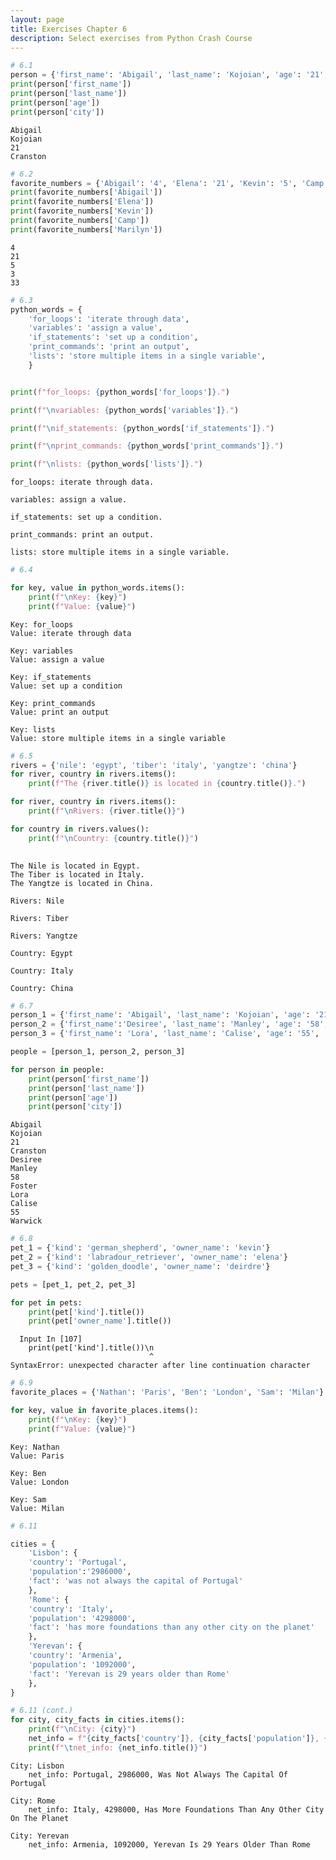 ```yaml
---
layout: page
title: Exercises Chapter 6
description: Select exercises from Python Crash Course
---
```


```python
# 6.1
person = {'first_name': 'Abigail', 'last_name': 'Kojoian', 'age': '21', 'city': 'Cranston'}
print(person['first_name'])
print(person['last_name'])
print(person['age'])
print(person['city'])
```

    Abigail
    Kojoian
    21
    Cranston



```python
# 6.2
favorite_numbers = {'Abigail': '4', 'Elena': '21', 'Kevin': '5', 'Camp': '3', 'Marilyn': '33'}
print(favorite_numbers['Abigail'])
print(favorite_numbers['Elena'])
print(favorite_numbers['Kevin'])
print(favorite_numbers['Camp'])
print(favorite_numbers['Marilyn'])
```

    4
    21
    5
    3
    33



```python
# 6.3
python_words = {
    'for_loops': 'iterate through data', 
    'variables': 'assign a value', 
    'if_statements': 'set up a condition',
    'print_commands': 'print an output', 
    'lists': 'store multiple items in a single variable',
    }


print(f"for_loops: {python_words['for_loops']}.")

print(f"\nvariables: {python_words['variables']}.")

print(f"\nif_statements: {python_words['if_statements']}.")

print(f"\nprint_commands: {python_words['print_commands']}.")

print(f"\nlists: {python_words['lists']}.")
```

    for_loops: iterate through data.
    
    variables: assign a value.
    
    if_statements: set up a condition.
    
    print_commands: print an output.
    
    lists: store multiple items in a single variable.



```python
# 6.4

for key, value in python_words.items():
    print(f"\nKey: {key}")
    print(f"Value: {value}")

```

    
    Key: for_loops
    Value: iterate through data
    
    Key: variables
    Value: assign a value
    
    Key: if_statements
    Value: set up a condition
    
    Key: print_commands
    Value: print an output
    
    Key: lists
    Value: store multiple items in a single variable



```python
# 6.5
rivers = {'nile': 'egypt', 'tiber': 'italy', 'yangtze': 'china'}
for river, country in rivers.items():
    print(f"The {river.title()} is located in {country.title()}.")

for river, country in rivers.items():
    print(f"\nRivers: {river.title()}")

for country in rivers.values():
    print(f"\nCountry: {country.title()}")
  
```

    The Nile is located in Egypt.
    The Tiber is located in Italy.
    The Yangtze is located in China.
    
    Rivers: Nile
    
    Rivers: Tiber
    
    Rivers: Yangtze
    
    Country: Egypt
    
    Country: Italy
    
    Country: China



```python
# 6.7
person_1 = {'first_name': 'Abigail', 'last_name': 'Kojoian', 'age': '21', 'city': 'Cranston'}
person_2 = {'first_name':'Desiree', 'last_name': 'Manley', 'age': '58', 'city': 'Foster'}
person_3 = {'first_name': 'Lora', 'last_name': 'Calise', 'age': '55', 'city': 'Warwick'}

people = [person_1, person_2, person_3]

for person in people:
    print(person['first_name'])
    print(person['last_name'])
    print(person['age'])
    print(person['city'])
```

    Abigail
    Kojoian
    21
    Cranston
    Desiree
    Manley
    58
    Foster
    Lora
    Calise
    55
    Warwick



```python
# 6.8
pet_1 = {'kind': 'german_shepherd', 'owner_name': 'kevin'}
pet_2 = {'kind': 'labradour_retriever', 'owner_name': 'elena'}
pet_3 = {'kind': 'golden_doodle', 'owner_name': 'deirdre'}

pets = [pet_1, pet_2, pet_3]

for pet in pets:
    print(pet['kind'].title())
    print(pet['owner_name'].title())
```


      Input In [107]
        print(pet['kind'].title())\n
                                   ^
    SyntaxError: unexpected character after line continuation character




```python
# 6.9
favorite_places = {'Nathan': 'Paris', 'Ben': 'London', 'Sam': 'Milan'}

for key, value in favorite_places.items():
    print(f"\nKey: {key}")
    print(f"Value: {value}")
```

    
    Key: Nathan
    Value: Paris
    
    Key: Ben
    Value: London
    
    Key: Sam
    Value: Milan



```python
# 6.11

cities = {
    'Lisbon': { 
    'country': 'Portugal',
    'population':'2986000', 
    'fact': 'was not always the capital of Portugal'
    }, 
    'Rome': {
    'country': 'Italy', 
    'population': '4298000', 
    'fact': 'has more foundations than any other city on the planet'
    },
    'Yerevan': {
    'country': 'Armenia',
    'population': '1092000',
    'fact': 'Yerevan is 29 years older than Rome'
    },
}
```


```python
# 6.11 (cont.) 
for city, city_facts in cities.items():
    print(f"\nCity: {city}")
    net_info = f"{city_facts['country']}, {city_facts['population']}, {city_facts['fact']}"
    print(f"\tnet_info: {net_info.title()}")
```

    
    City: Lisbon
    	net_info: Portugal, 2986000, Was Not Always The Capital Of Portugal
    
    City: Rome
    	net_info: Italy, 4298000, Has More Foundations Than Any Other City On The Planet
    
    City: Yerevan
    	net_info: Armenia, 1092000, Yerevan Is 29 Years Older Than Rome

